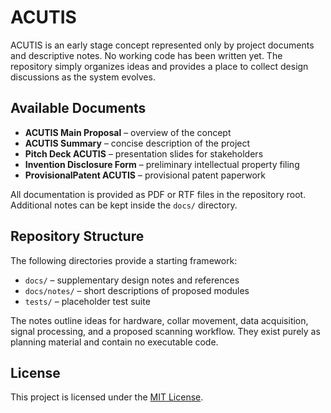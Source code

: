 # ACUTIS

ACUTIS is an early stage concept represented only by project documents and descriptive notes. No working code has been written yet. The repository simply organizes ideas and provides a place to collect design discussions as the system evolves.

## Available Documents

- **ACUTIS Main Proposal** – overview of the concept
- **ACUTIS Summary** – concise description of the project
- **Pitch Deck ACUTIS** – presentation slides for stakeholders
- **Invention Disclosure Form** – preliminary intellectual property filing
- **ProvisionalPatent ACUTIS** – provisional patent paperwork

All documentation is provided as PDF or RTF files in the repository root. Additional notes can be kept inside the `docs/` directory.

## Repository Structure

The following directories provide a starting framework:

- `docs/` – supplementary design notes and references
- `docs/notes/` – short descriptions of proposed modules
- `tests/` – placeholder test suite

The notes outline ideas for hardware, collar movement, data acquisition,
signal processing, and a proposed scanning workflow. They exist purely as
planning material and contain no executable code.

## License

This project is licensed under the [MIT License](LICENSE).
